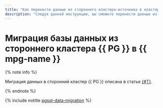 ```yaml
---
title: "Как перенести данные из стороннего кластера-источника в кластер-приемник"
description: "Следуя данной инструкции, вы сможете перенести данные из стороннего кластера-источника в кластер-приемник."
---
```


# Миграция базы данных из стороннего кластера {{ PG }} в {{ mpg-name }}

{% note info %}

Миграция данных в сторонний кластер {{ PG }} описана в статье [{#T}](../../managed-postgresql/tutorials/outbound-replication.md).

{% endnote %}

{% include notitle [pgsql-data-migration](../../_tutorials/dataplatform/postgresql-data-migration.md) %}
